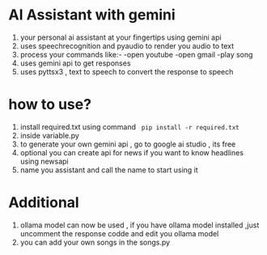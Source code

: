 # AI Assistant with gemini
1. your personal ai assistant at your fingertips using gemini api
2. uses speechrecognition and pyaudio to render you audio to text
3. process your commands like:-
   -open youtube
   -open gmail
   -play song
4. uses gemini api to get responses
5. uses pyttsx3 , text to speech to convert the response to speech
# how to use?
1. install required.txt using command ` pip install -r required.txt`
2. inside variable.py
3. to generate your own gemini api , go to google ai studio , its free
4. optional you can create api for news if you want to know headlines using newsapi
5. name you assistant and call the name to start using it
# Additional
1. ollama model can now be used , if you have ollama model installed ,just uncomment the response codde and edit you ollama model
2. you can add your own songs in the songs.py
